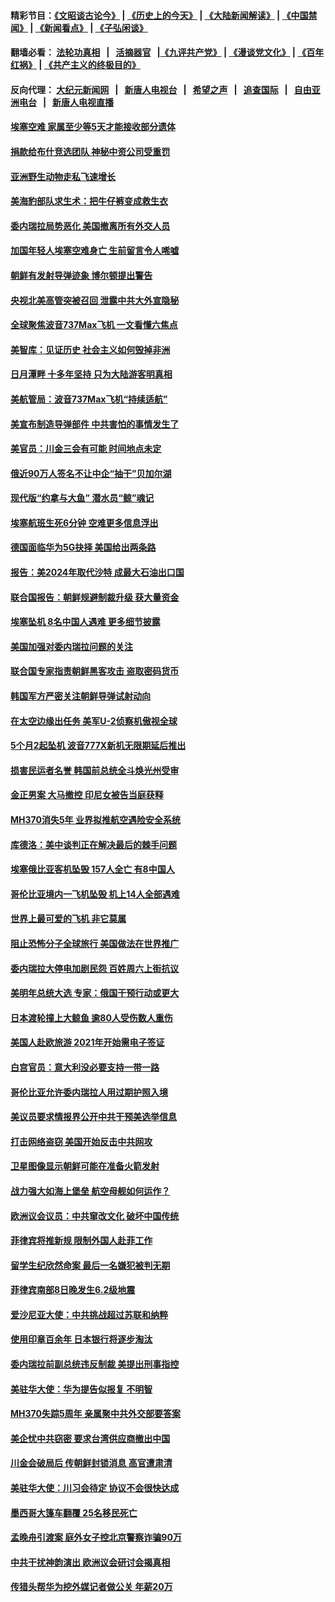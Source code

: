 #### 精彩节目：[《文昭谈古论今》](http://134.209.198.168/wenzhao) | [《历史上的今天》](http://134.209.198.168/today-in-history) | [《大陆新闻解读》](http://134.209.198.168/ntdtv-comedy) | [《中国禁闻》](http://134.209.198.168/ntdtv-news) | [《新闻看点》](http://134.209.198.168/news-insight) | [《子弘闲谈》](http://134.209.198.168/zihongxiantan/) 

 #### 翻墙必看： [法轮功真相](http://134.209.198.168:10000/videos/truth.html) &nbsp;&nbsp;|&nbsp;&nbsp; [活摘器官](http://134.209.198.168:10000/videos/res/Organs/) &nbsp;&nbsp;|[《九评共产党》](http://134.209.198.168:10000/videos/jiuping) | [《漫谈党文化》](http://134.209.198.168:10000/videos/mtdwh) | [《百年红祸》](http://134.209.198.168:10000/videos/bnhh) | [《共产主义的终极目的》](http://134.209.198.168:10000/videos/res/zjmd) 

 #### 反向代理： [大纪元新闻网](http://134.209.198.168:10080/) &nbsp;&nbsp;|&nbsp;&nbsp; [新唐人电视台](http://134.209.198.168:8000/) &nbsp;&nbsp;|&nbsp;&nbsp; [希望之声](http://134.209.198.168:8200/) &nbsp;&nbsp;|&nbsp;&nbsp; [追查国际](http://134.209.198.168:10010/) &nbsp;&nbsp;|&nbsp;&nbsp; [自由亚洲电台](http://134.209.198.168:9800/) &nbsp;&nbsp;|&nbsp;&nbsp; [新唐人电视直播](http://134.209.198.168/) 

#### [埃塞空难 家属至少等5天才能接收部分遗体](../pages/nsc418/n11107548.md?t=03121236) 

#### [捐款给布什竞选团队 神秘中资公司受重罚](../pages/nsc418/n11106264.md?t=03121236) 

#### [亚洲野生动物走私飞速增长](../pages/nsc418/n11107451.md?t=03121236) 

#### [美海豹部队求生术：把牛仔裤变成救生衣](../pages/nsc418/n11107386.md?t=03121236) 

#### [委内瑞拉局势恶化 美国撤离所有外交人员](../pages/nsc418/n11107217.md?t=03121236) 

#### [加国年轻人埃塞空难身亡 生前留言令人唏嘘](../pages/nsc418/n11106949.md?t=03121236) 

#### [朝鲜有发射导弹迹象 博尔顿提出警告](../pages/nsc418/n11106995.md?t=03121236) 

#### [央视北美高管突被召回 泄露中共大外宣隐秘](../pages/nsc418/n11106544.md?t=03121236) 

#### [全球聚焦波音737Max飞机 一文看懂六焦点](../pages/nsc418/n11106469.md?t=03121236) 

#### [美智库：见证历史 社会主义如何毁掉非洲](../pages/nsc418/n11106407.md?t=03121236) 

#### [日月潭畔 十多年坚持 只为大陆游客明真相](../pages/nsc418/n11105601.md?t=03121236) 

#### [美航管局：波音737Max飞机“持续适航”](../pages/nsc418/n11106409.md?t=03121236) 

#### [美宣布制造导弹部件 中共害怕的事情发生了](../pages/nsc418/n11106256.md?t=03121236) 

#### [美官员：川金三会有可能 时间地点未定](../pages/nsc418/n11106114.md?t=03121236) 

#### [俄近90万人签名不让中企“抽干”贝加尔湖](../pages/nsc418/n11105997.md?t=03121236) 

#### [现代版“约拿与大鱼” 潜水员“鲸”魂记](../pages/nsc418/n11105684.md?t=03121236) 

#### [埃塞航班生死6分钟 空难更多信息浮出](../pages/nsc418/n11105766.md?t=03121236) 

#### [德国面临华为5G抉择 美国给出两条路](../pages/nsc418/n11105781.md?t=03121236) 

#### [报告：美2024年取代沙特 成最大石油出口国](../pages/nsc418/n11105598.md?t=03121236) 

#### [联合国报告：朝鲜规避制裁升级 获大量资金](../pages/nsc418/n11105689.md?t=03121236) 

#### [埃塞坠机 8名中国人遇难 更多细节披露](../pages/nsc418/n11105454.md?t=03121236) 

#### [美国加强对委内瑞拉问题的关注](../pages/nsc418/n11105230.md?t=03121236) 

#### [联合国专家指责朝鲜黑客攻击 盗取密码货币](../pages/nsc418/n11105172.md?t=03121236) 

#### [韩国军方严密关注朝鲜导弹试射动向](../pages/nsc418/n11104846.md?t=03121236) 

#### [在太空边缘出任务 美军U-2侦察机傲视全球](../pages/nsc418/n11104969.md?t=03121236) 

#### [5个月2起坠机 波音777X新机无限期延后推出](../pages/nsc418/n11104659.md?t=03121236) 

#### [损害民运者名誉 韩国前总统全斗焕光州受审](../pages/nsc418/n11104580.md?t=03121236) 

#### [金正男案 大马撤控 印尼女被告当庭获释](../pages/nsc418/n11104763.md?t=03121236) 

#### [MH370消失5年 业界拟推航空遇险安全系统](../pages/nsc418/n11103561.md?t=03121236) 

#### [库德洛：美中谈判正在解决最后的棘手问题](../pages/nsc418/n11103536.md?t=03121236) 

#### [埃塞俄比亚客机坠毁 157人全亡 有8中国人](../pages/nsc418/n11102633.md?t=03121236) 

#### [哥伦比亚境内一飞机坠毁 机上14人全部遇难](../pages/nsc418/n11102888.md?t=03121236) 

#### [世界上最可爱的飞机 非它莫属](../pages/nsc418/n11102628.md?t=03121236) 

#### [阻止恐怖分子全球旅行 美国做法在世界推广](../pages/nsc418/n11101930.md?t=03121236) 

#### [委内瑞拉大停电加剧民怨 百姓周六上街抗议](../pages/nsc418/n11101936.md?t=03121236) 

#### [美明年总统大选 专家：俄国干预行动或更大](../pages/nsc418/n11101775.md?t=03121236) 

#### [日本渡轮撞上大鲸鱼 逾80人受伤数人重伤](../pages/nsc418/n11101777.md?t=03121236) 

#### [美国人赴欧旅游 2021年开始需电子签证](../pages/nsc418/n11101643.md?t=03121236) 

#### [白宫官员：意大利没必要支持一带一路](../pages/nsc418/n11101722.md?t=03121236) 

#### [哥伦比亚允许委内瑞拉人用过期护照入境](../pages/nsc418/n11101724.md?t=03121236) 

#### [美议员要求情报界公开中共干预美选举信息](../pages/nsc418/n11101681.md?t=03121236) 

#### [打击网络盗窃 美国开始反击中共网攻](../pages/nsc418/n11099537.md?t=03121236) 

#### [卫星图像显示朝鲜可能在准备火箭发射](../pages/nsc418/n11101436.md?t=03121236) 

#### [战力强大如海上堡垒 航空母舰如何运作？](../pages/nsc418/n11101107.md?t=03121236) 

#### [欧洲议会议员：中共窜改文化 破坏中国传统](../pages/nsc418/n11100491.md?t=03121236) 

#### [菲律宾将推新规 限制外国人赴菲工作](../pages/nsc418/n11100935.md?t=03121236) 

#### [留学生纪欣然命案 最后一名嫌犯被判无期](../pages/nsc418/n11100529.md?t=03121236) 

#### [菲律宾南部8日晚发生6.2级地震](../pages/nsc418/n11100489.md?t=03121236) 

#### [爱沙尼亚大使：中共挑战超过苏联和纳粹](../pages/nsc418/n11100574.md?t=03121236) 

#### [使用印章百余年 日本银行将逐步淘汰](../pages/nsc418/n11100320.md?t=03121236) 

#### [委内瑞拉前副总统违反制裁 美提出刑事指控](../pages/nsc418/n11100172.md?t=03121236) 

#### [美驻华大使：华为提告似报复 不明智](../pages/nsc418/n11099847.md?t=03121236) 

#### [MH370失踪5周年 亲属聚中共外交部要答案](../pages/nsc418/n11099693.md?t=03121236) 

#### [美企忧中共窃密 要求台湾供应商撤出中国](../pages/nsc418/n11099647.md?t=03121236) 

#### [川金会破局后 传朝鲜封锁消息 高官遭肃清](../pages/nsc418/n11099024.md?t=03121236) 

#### [美驻华大使：川习会待定 协议不会很快达成](../pages/nsc418/n11098929.md?t=03121236) 

#### [墨西哥大篷车翻覆 25名移民死亡](../pages/nsc418/n11098901.md?t=03121236) 

#### [孟晚舟引渡案 庭外女子控北京警察诈骗90万](../pages/nsc418/n11098593.md?t=03121236) 

#### [中共干扰神韵演出 欧洲议会研讨会揭真相](../pages/nsc418/n11097694.md?t=03121236) 

#### [传猎头帮华为挖外媒记者做公关 年薪20万](../pages/nsc418/n11097280.md?t=03121236) 

